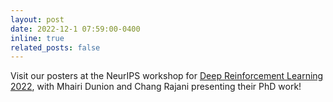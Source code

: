 ```yaml
---
layout: post
date: 2022-12-1 07:59:00-0400
inline: true
related_posts: false
---
```


Visit our posters at the NeurIPS workshop for [Deep Reinforcement Learning 2022](https://sites.google.com/view/deep-rl-workshop-neurips-2022), with Mhairi Dunion and Chang Rajani presenting their PhD work!
